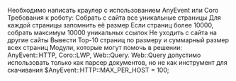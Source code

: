 Необходимо написать краулер с использованием AnyEvent или Coro
Требования к роботу:
Собрать с сайта все уникальные страницы
Для каждой страницы запомнить её размер
Если страниц более 10000, собрать максимум 10000 уникальных
ссылок
Не уходить с сайта на другие сайты
Вывести Top-10 страниц по размеру и суммарный размер всех
страниц
Модули, которые могут помочь в решении: AnyEvent::HTTP,
Coro::LWP, Web::Query. Web::Query допустимо использовать
только как парсер документов, но не как инструмент для скачивания
$AnyEvent::HTTP::MAX_PER_HOST = 100;